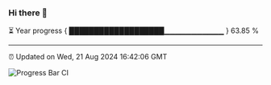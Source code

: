 ### Hi there 👋

⏳ Year progress { ███████████████████▁▁▁▁▁▁▁▁▁▁▁ } 63.85 %

---

⏰ Updated on Wed, 21 Aug 2024 16:42:06 GMT

![Progress Bar CI](https://github.com/IshwaranRudhara/GIT-ACTION/workflows/Progress%20Bar%20CI/badge.svg)
